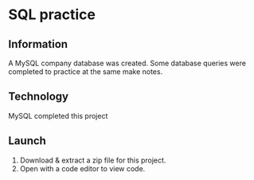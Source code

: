 # SQL practice
## Information
A MySQL company database was created. Some database queries were completed to practice at the same make notes.
## Technology
MySQL completed this project
## Launch
1. Download & extract a zip file for this project.
2. Open with a code editor to view code.


